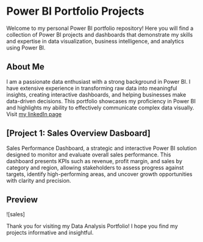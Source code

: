 # Power BI Portfolio Projects

Welcome to my personal Power BI portfolio repository! Here you will find a collection of Power BI projects and dashboards that demonstrate my skills and expertise in data visualization, business intelligence, and analytics using Power BI.

## About Me
I am a passionate data enthusiast with a strong background in Power BI. I have extensive experience in transforming raw data into meaningful insights, creating interactive dashboards, and helping businesses make data-driven decisions. This portfolio showcases my proficiency in Power BI and highlights my ability to effectively communicate complex data visually. Visit [my linkedIn page](https://www.linkedin.com/in/rithika-joffi-961812208/)

## [Project 1: Sales Overview Dasboard]

Sales Performance Dashboard, a strategic and interactive Power BI solution designed to monitor and evaluate overall sales performance. This dashboard presents KPIs such as revenue, profit margin, and sales by category and region, allowing stakeholders to assess progress against targets, identify high-performing areas, and uncover growth opportunities with clarity and precision.

## Preview

![sales]



Thank you for visiting my Data Analysis Portfolio! I hope you find my projects informative and insightful.

